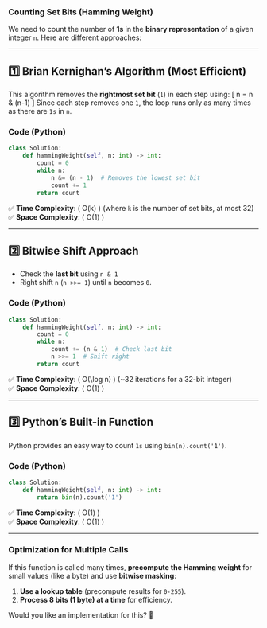 ### **Counting Set Bits (Hamming Weight)**
We need to count the number of **1s** in the **binary representation** of a given integer `n`. Here are different approaches:

---

## **1️⃣ Brian Kernighan’s Algorithm (Most Efficient)**
This algorithm removes the **rightmost set bit** (`1`) in each step using:
\[
n = n \& (n-1)
\]
Since each step removes one `1`, the loop runs only as many times as there are `1s` in `n`.

### **Code (Python)**
```python
class Solution:
    def hammingWeight(self, n: int) -> int:
        count = 0
        while n:
            n &= (n - 1)  # Removes the lowest set bit
            count += 1
        return count
```
✅ **Time Complexity**: \( O(k) \) (where `k` is the number of set bits, at most 32)  
✅ **Space Complexity**: \( O(1) \)  

---

## **2️⃣ Bitwise Shift Approach**
- Check the **last bit** using `n & 1`  
- Right shift `n` (`n >>= 1`) until `n` becomes `0`.

### **Code (Python)**
```python
class Solution:
    def hammingWeight(self, n: int) -> int:
        count = 0
        while n:
            count += (n & 1)  # Check last bit
            n >>= 1  # Shift right
        return count
```
✅ **Time Complexity**: \( O(\log n) \) (~32 iterations for a 32-bit integer)  
✅ **Space Complexity**: \( O(1) \)  

---

## **3️⃣ Python’s Built-in Function**
Python provides an easy way to count `1s` using `bin(n).count('1')`.

### **Code (Python)**
```python
class Solution:
    def hammingWeight(self, n: int) -> int:
        return bin(n).count('1')
```
✅ **Time Complexity**: \( O(1) \)  
✅ **Space Complexity**: \( O(1) \)  

---

### **Optimization for Multiple Calls**
If this function is called many times, **precompute the Hamming weight** for small values (like a byte) and use **bitwise masking**:
1. **Use a lookup table** (precompute results for `0-255`).
2. **Process 8 bits (1 byte) at a time** for efficiency.

Would you like an implementation for this? 🚀